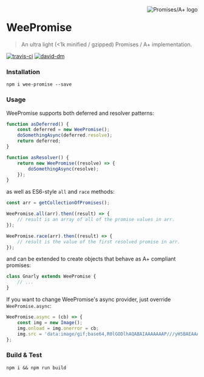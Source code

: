 <a href="https://promisesaplus.com/">
	<img src="https://promisesaplus.com/assets/logo-small.png" alt="Promises/A+ logo" title="Promises/A+ 1.0 compliant" align="right" />
</a>

WeePromise
===========
> An ultra light (<1k minified / gzipped) Promises / A+ implementation.

[![travis-ci](https://travis-ci.org/elnarddogg/wee-promise.svg)](https://travis-ci.org/elnarddogg/wee-promise)
[![david-dm](https://david-dm.org/elnarddogg/wee-promise.svg)](https://david-dm.org/elnarddogg/wee-promise)

### Installation

	npm i wee-promise --save

### Usage

WeePromise supports both deferred and resolver patterns:

```js
function asDeferred() {
	const deferred = new WeePromise();
	doSomethingAsync(deferred.resolve);
	return deferred;
}

function asResolver() {
	return new WeePromise((resolve) => {
		doSomethingAsync(resolve);
	});
}
```

as well as ES6-style `all` and `race` methods:

```js
const arr = getCollectionOfPromises();

WeePromise.all(arr).then((result) => {
	// result is an array of all of the promise values in arr.
});

WeePromise.race(arr).then((result) => {
	// result is the value of the first resolved promise in arr.
});
```

and can be extended to create objects that behave as A+ compliant promises:

```js
class Gnarly extends WeePromise {
	// ...
}
```

If you want to change WeePromise's async provider, just override `WeePromise.async`:

```js
WeePromise.async = (cb) => {
	const img = new Image();
	img.onload = img.onerror = cb;
	img.src = 'data:image/gif;base64,R0lGODlhAQABAIAAAAAAAP///yH5BAEAAAAALAAAAAABAAEAAAIBRAA7';
};
```

### Build & Test

	npm i && npm run build
